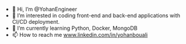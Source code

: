 - 👋 Hi, I’m @YohanEngineer
- 👀 I’m interested in coding front-end and back-end applications with CI/CD deployment. 
- 🌱 I’m currently learning Python, Docker, MongoDB
- 📫 How to reach me www.linkedin.com/in/yohanbouali

<!---
YohanEngineer/YohanEngineer is a ✨ special ✨ repository because its `README.md` (this file) appears on your GitHub profile.
You can click the Preview link to take a look at your changes.
--->
